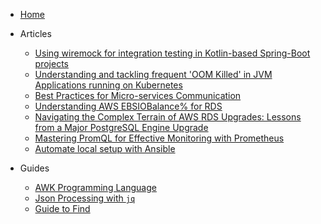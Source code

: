 - [Home](/)

- Articles

  - [Using wiremock for integration testing in Kotlin-based Spring-Boot projects](articles/wiremock_for_integration_testing.md)
  - [Understanding and tackling frequent 'OOM Killed' in JVM Applications running on Kubernetes](articles/oom_killed_in_jvm_applications.md)
  - [Best Practices for Micro-services Communication](articles/micro-services_communication_best_practices.md)
  - [Understanding AWS EBSIOBalance% for RDS](articles/understanding_aws_ebsio_balance_rds.md)
  - [Navigating the Complex Terrain of AWS RDS Upgrades: Lessons from a Major PostgreSQL Engine Upgrade](articles/rds_upgrades_lessons_from_a_major_postgresql_engine_upgrade.md)
  - [Mastering PromQL for Effective Monitoring with Prometheus](articles/promql_for_effective_monitoring_with_prometheus.md)
  - [Automate local setup with Ansible](articles/automate-local-setup-with-ansible.md)

- Guides
  - [AWK Programming Language](guides/awk_programming_language.md)
  - [Json Processing with `jq`](guides/jq_json_processing.md)
  - [Guide to Find](guides/find_your_files.md)

